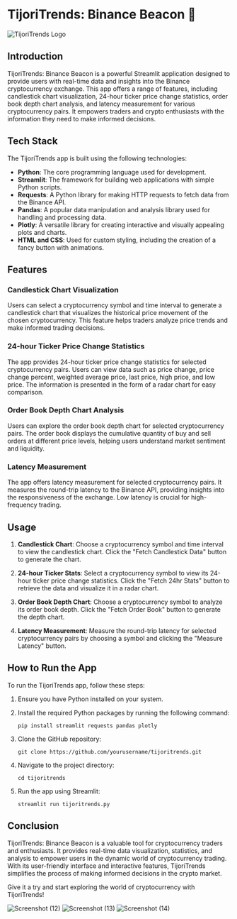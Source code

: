 # TijoriTrends: Binance Beacon 🌟

![TijoriTrends Logo](https://media.giphy.com/media/iRIf7MAdvOIbdxK4rR/giphy.gif)

## Introduction

TijoriTrends: Binance Beacon is a powerful Streamlit application designed to provide users with real-time data and insights into the Binance cryptocurrency exchange. This app offers a range of features, including candlestick chart visualization, 24-hour ticker price change statistics, order book depth chart analysis, and latency measurement for various cryptocurrency pairs. It empowers traders and crypto enthusiasts with the information they need to make informed decisions.

## Tech Stack

The TijoriTrends app is built using the following technologies:

- **Python**: The core programming language used for development.
- **Streamlit**: The framework for building web applications with simple Python scripts.
- **Requests**: A Python library for making HTTP requests to fetch data from the Binance API.
- **Pandas**: A popular data manipulation and analysis library used for handling and processing data.
- **Plotly**: A versatile library for creating interactive and visually appealing plots and charts.
- **HTML and CSS**: Used for custom styling, including the creation of a fancy button with animations.

## Features

### Candlestick Chart Visualization

Users can select a cryptocurrency symbol and time interval to generate a candlestick chart that visualizes the historical price movement of the chosen cryptocurrency. This feature helps traders analyze price trends and make informed trading decisions.

### 24-hour Ticker Price Change Statistics

The app provides 24-hour ticker price change statistics for selected cryptocurrency pairs. Users can view data such as price change, price change percent, weighted average price, last price, high price, and low price. The information is presented in the form of a radar chart for easy comparison.

### Order Book Depth Chart Analysis

Users can explore the order book depth chart for selected cryptocurrency pairs. The order book displays the cumulative quantity of buy and sell orders at different price levels, helping users understand market sentiment and liquidity.

### Latency Measurement

The app offers latency measurement for selected cryptocurrency pairs. It measures the round-trip latency to the Binance API, providing insights into the responsiveness of the exchange. Low latency is crucial for high-frequency trading.

## Usage

1. **Candlestick Chart**: Choose a cryptocurrency symbol and time interval to view the candlestick chart. Click the "Fetch Candlestick Data" button to generate the chart.

2. **24-hour Ticker Stats**: Select a cryptocurrency symbol to view its 24-hour ticker price change statistics. Click the "Fetch 24hr Stats" button to retrieve the data and visualize it in a radar chart.

3. **Order Book Depth Chart**: Choose a cryptocurrency symbol to analyze its order book depth. Click the "Fetch Order Book" button to generate the depth chart.

4. **Latency Measurement**: Measure the round-trip latency for selected cryptocurrency pairs by choosing a symbol and clicking the "Measure Latency" button.

## How to Run the App

To run the TijoriTrends app, follow these steps:

1. Ensure you have Python installed on your system.

2. Install the required Python packages by running the following command:
   ```
   pip install streamlit requests pandas plotly
   ```

3. Clone the GitHub repository:
   ```
   git clone https://github.com/yourusername/tijoritrends.git
   ```

4. Navigate to the project directory:
   ```
   cd tijoritrends
   ```

5. Run the app using Streamlit:
   ```
   streamlit run tijoritrends.py
   ```

## Conclusion

TijoriTrends: Binance Beacon is a valuable tool for cryptocurrency traders and enthusiasts. It provides real-time data visualization, statistics, and analysis to empower users in the dynamic world of cryptocurrency trading. With its user-friendly interface and interactive features, TijoriTrends simplifies the process of making informed decisions in the crypto market.

Give it a try and start exploring the world of cryptocurrency with TijoriTrends!

![Screenshot (12)](https://github.com/CreateJas/TijoriTrends-Binance-Beacon/assets/91935368/591c2e1d-3320-4310-a145-897a14596346)
![Screenshot (13)](https://github.com/CreateJas/TijoriTrends-Binance-Beacon/assets/91935368/3ea19431-0e78-42d1-be2f-c106afd86618)
![Screenshot (14)](https://github.com/CreateJas/TijoriTrends-Binance-Beacon/assets/91935368/6a0c7900-76dc-42f7-9b94-44d40f13f949)




